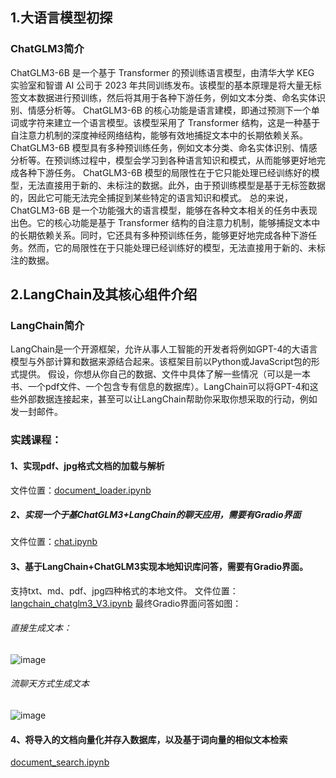 
## 1.大语言模型初探
### ChatGLM3简介

ChatGLM3-6B 是一个基于 Transformer 的预训练语言模型，由清华大学 KEG 实验室和智谱 AI 公司于 2023 年共同训练发布。该模型的基本原理是将大量无标签文本数据进行预训练，然后将其用于各种下游任务，例如文本分类、命名实体识别、情感分析等。
ChatGLM3-6B 的核心功能是语言建模，即通过预测下一个单词或字符来建立一个语言模型。该模型采用了 Transformer 结构，这是一种基于自注意力机制的深度神经网络结构，能够有效地捕捉文本中的长期依赖关系。
ChatGLM3-6B 模型具有多种预训练任务，例如文本分类、命名实体识别、情感分析等。在预训练过程中，模型会学习到各种语言知识和模式，从而能够更好地完成各种下游任务。
ChatGLM3-6B 模型的局限性在于它只能处理已经训练好的模型，无法直接用于新的、未标注的数据。此外，由于预训练模型是基于无标签数据的，因此它可能无法完全捕捉到某些特定的语言知识和模式。
总的来说，ChatGLM3-6B 是一个功能强大的语言模型，能够在各种文本相关的任务中表现出色。它的核心功能是基于 Transformer 结构的自注意力机制，能够捕捉文本中的长期依赖关系。同时，它还具有多种预训练任务，能够更好地完成各种下游任务。然而，它的局限性在于只能处理已经训练好的模型，无法直接用于新的、未标注的数据。

## 2.LangChain及其核心组件介绍
### LangChain简介

LangChain是一个开源框架，允许从事人工智能的开发者将例如GPT-4的大语言模型与外部计算和数据来源结合起来。该框架目前以Python或JavaScript包的形式提供。
假设，你想从你自己的数据、文件中具体了解一些情况（可以是一本书、一个pdf文件、一个包含专有信息的数据库）。LangChain可以将GPT-4和这些外部数据连接起来，甚至可以让LangChain帮助你采取你想采取的行动，例如发一封邮件。

### 实践课程：
#### 1、实现pdf、jpg格式文档的加载与解析
文件位置：[document_loader.ipynb](https://github.com/STRUGGLE1999/LangChain-ChatGLM3/blob/main/document_loader.ipynb)
##### 2、实现一个于基ChatGLM3+LangChain的聊天应用，需要有Gradio界面
文件位置：[chat.ipynb](https://github.com/STRUGGLE1999/LangChain-ChatGLM3/blob/main/chat.ipynb)
#### 3、基于LangChain+ChatGLM3实现本地知识库问答，需要有Gradio界面。
支持txt、md、pdf、jpg四种格式的本地文件。
文件位置：[langchain_chatglm3_V3.ipynb](https://github.com/STRUGGLE1999/LangChain-ChatGLM3/blob/main/langchain_chatglm3%20(%E6%9C%80%E7%BB%88%E7%89%88).ipynb)
最终Gradio界面问答如图：
###### 直接生成文本：
![image](https://github.com/STRUGGLE1999/LangChain-ChatGLM3/assets/66925708/60b11a4a-78bb-44ba-8ec7-817cfd3b5ba8)

###### 流聊天方式生成文本
![image](https://github.com/STRUGGLE1999/LangChain-ChatGLM3/assets/66925708/d261cc97-02c0-4dc7-a52f-378619f109e0)

#### 4、将导入的文档向量化并存入数据库，以及基于词向量的相似文本检索
[document_search.ipynb](https://github.com/STRUGGLE1999/LangChain-ChatGLM3/blob/main/document_search.ipynb)

